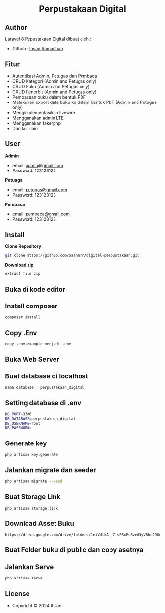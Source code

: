 <h1 align="center">Perpustakaan Digital</h1>

## Author

Laravel 8 Pepustakaan Digital dibuat oleh :

- Github : <a href="https://github.com/saannrr"> Ihsan Ramadhan </a>

## Fitur 

- Autentikasi Admin, Petugas dan Pembaca
- CRUD Kategori (Admin and Petugas only)
- CRUD Buku (Admin and Petugas only)
- CRUD Penerbit (Admin and Petugas only)
- Pembacaan buku dalam bentuk PDF
- Melakukan export data buku ke dalam bentuk PDF (Admin and Petugas only)
- Mengimplementasikan livewire
- Menggunakan admin LTE
- Menggunakan fakerphp
- Dan lain-lain

## User

**Admin**

- email: admin@gmail.com
- Password: 123123123

**Petuags**

- email: petugas@gmail.com
- Password: 123123123

**Pembaca**

- email: pembaca@gmail.com
- Password: 123123123

## Install

**Clone Repository**

```bash
git clone https://github.com/Saannrr/digital-perpustakaan.git
```

**Download zip**

```bash
extract file zip
```

## Buka di kode editor


## Install composer

```bash
composer install
```

## Copy .Env

```bash
copy .env.example menjadi .env
```

## Buka Web Server


## Buat database di localhost 

```bash
nama database : perpustakaan_digital
```

## Setting database di .env

```bash
DB_PORT=3306
DB_DATABASE=perpustakaan_digital
DB_USERNAME=root
DB_PASSWORD=
```

## Generate key

```bash
php artisan key:generate
```

## Jalankan migrate dan seeder

```bash
php artisan migrate --seed
```

## Buat Storage Link

```bash
php artisan storage:link
```

## Download Asset Buku

```bash
https://drive.google.com/drive/folders/1eiVdlkA-_7-sPRxMuBzeO3yV8hc29GuY?usp=sharing
```

## Buat Folder buku di public dan copy asetnya


## Jalankan Serve

```bash
php artisan serve
```

## License

- Copyright © 2024 Ihsan.

